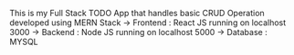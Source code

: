 This is my Full Stack TODO App that handles basic CRUD Operation developed using MERN Stack
-> Frontend : React JS running on localhost 3000
-> Backend : Node JS running on localhost 5000
-> Database : MYSQL
